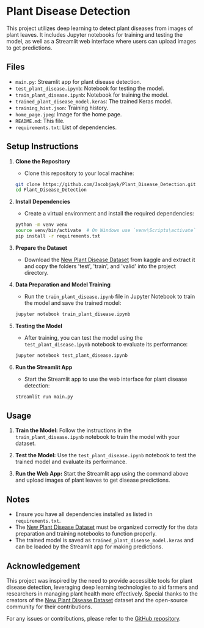 # Plant Disease Detection

This project utilizes deep learning to detect plant diseases from images of plant leaves. It includes Jupyter notebooks for training and testing the model, as well as a Streamlit web interface where users can upload images to get predictions.

## Files
- `main.py`: Streamlit app for plant disease detection.
- `test_plant_disease.ipynb`: Notebook for testing the model.
- `train_plant_disease.ipynb`: Notebook for training the model.
- `trained_plant_disease_model.keras`: The trained Keras model.
- `training_hist.json`: Training history.
- `home_page.jpeg`: Image for the home page.
- `README.md`: This file.
- `requirements.txt`: List of dependencies.

## Setup Instructions

1. **Clone the Repository**
    - Clone this repository to your local machine:
    ```sh
    git clone https://github.com/Jacobjayk/Plant_Disease_Detection.git
    cd Plant_Disease_Detection
    ```

2. **Install Dependencies**
    - Create a virtual environment and install the required dependencies:
    ```sh
    python -m venv venv
    source venv/bin/activate  # On Windows use `venv\Scripts\activate`
    pip install -r requirements.txt
    ```

3. **Prepare the Dataset**
    - Download the [New Plant Disease Dataset](https://www.kaggle.com/datasets/vipoooool/new-plant-diseases-dataset) from kaggle and extract it and copy the folders 'test', 'train', and 'valid' into the project directory.

4. **Data Preparation and Model Training**
    - Run the `train_plant_disease.ipynb` file in Jupyter Notebook to train the model and save the trained model:
    ```sh
    jupyter notebook train_plant_disease.ipynb
    ```

5. **Testing the Model**
    - After training, you can test the model using the `test_plant_disease.ipynb` notebook to evaluate its performance:
    ```sh
    jupyter notebook test_plant_disease.ipynb
    ```

6. **Run the Streamlit App**
    - Start the Streamlit app to use the web interface for plant disease detection:
    ```sh
    streamlit run main.py
    ```

## Usage

1. **Train the Model:** Follow the instructions in the `train_plant_disease.ipynb` notebook to train the model with your dataset.

2. **Test the Model:** Use the `test_plant_disease.ipynb` notebook to test the trained model and evaluate its performance.

3. **Run the Web App:** Start the Streamlit app using the command above and upload images of plant leaves to get disease predictions.

## Notes

- Ensure you have all dependencies installed as listed in `requirements.txt`.
- The [New Plant Disease Dataset](https://www.kaggle.com/datasets/vipoooool/new-plant-diseases-dataset) must be organized correctly for the data preparation and training notebooks to function properly.
- The trained model is saved as `trained_plant_disease_model.keras` and can be loaded by the Streamlit app for making predictions.

## Acknowledgement

This project was inspired by the need to provide accessible tools for plant disease detection, leveraging deep learning technologies to aid farmers and researchers in managing plant health more effectively. Special thanks to the creators of the [New Plant Disease Dataset](https://www.kaggle.com/datasets/vipoooool/new-plant-diseases-dataset) dataset and the open-source community for their contributions.

For any issues or contributions, please refer to the [GitHub repository](https://github.com/Jacobjayk/Plant_Disease_Detection).